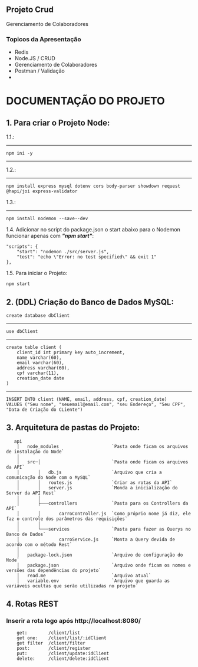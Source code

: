 ## Projeto Crud
Gerenciamento de Colaboradores

### Topicos da Apresentação
- Redis
- Node.JS / CRUD
- Gerenciamento de Colaboradores
- Postman / Validação
- 

# DOCUMENTAÇÃO DO PROJETO #

## 1. Para criar o Projeto Node:

1.1.:
***
    npm ini -y 
***
1.2.:
***
    npm install express mysql dotenv cors body-parser showdown request @hapi/joi express-validator

1.3.:
***
    npm install nodemon --save--dev


1.4. Adicionar no script do package.json o start abaixo para o Nodemon funcionar apenas com ***"npm start"***:

    "scripts": {
        "start": "nodemon ./src/server.js",
        "test": "echo \"Error: no test specified\" && exit 1"
    },

1.5. Para iniciar o Projeto:

    npm start

## 2. (DDL) Criação do Banco de Dados MySQL: ###

    create database dbClient
***
    use dbClient
***
    create table client (
        client_id int primary key auto_increment,
        name varchar(60),
        email varchar(60),
        address varchar(60),
        cpf varchar(11),
        creation_date date
    )
***
    INSERT INTO client (NAME, email, address, cpf, creation_date) 
    VALUES ("Seu nome", "seuemail@email.com", "seu Endereço", "Seu CPF", "Data de Criação do CLiente")



## 3. Arquitetura de pastas do Projeto: ##
```
   api
    │   node_modules                    `Pasta onde ficam os arquivos de instalação do Node`
    │
    │   src─│                           `Pasta onde ficam os arquivos da API`
    │       │   db.js                   `Arquivo que cria a comunicação do Node com o MySQL`
    │       │   routes.js   	        `Criar as rotas da API`
    │       │   server.js               `Monda a inicialização do Server da API Rest`
    │       │   
    │       ├───controllers             `Pasta para os Controllers da API`
    │       │       carroController.js  `Como próprio nome já diz, ele faz o controle dos parâmetros das requisições`
    │       │
    │       └───services                `Pasta para fazer as Querys no Banco de Dados`
    │               carroService.js     `Monta a Query devida de acordo com o método Rest`
    │
    │   package-lock.json               `Arquivo de configuração do Node`
    │   package.json                    `Arquivo onde ficam os nomes e versões das dependências do projeto`
    │   read.me                         `Arquivo atual`
    │   variable.env                    `Arquivo que guarda as variáveis ocultas que serão utilizadas no projeto`
```




## 4. Rotas REST ##
### Inserir a rota logo após http://localhost:8080/
```
    get:        /client/list
    get one:    /client/list/:idClient
    get filter  /client/filter
    post:       /client/register
    put:        /client/update:idClient
    delete:     /client/delete:idClient
```